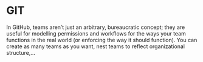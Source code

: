 # GIT
In GitHub, teams aren’t just an arbitrary, bureaucratic concept; they are useful for modelling permissions and workflows for the ways your team functions in the real world (or enforcing the way it should function). You can create as many teams as you want, nest teams to reflect organizational structure,...
